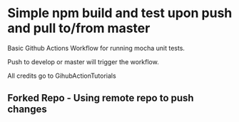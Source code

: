# Simple npm build and test upon push and pull to/from master 

Basic Github Actions Workflow for running mocha unit tests. 

Push to develop or master will trigger the workflow. 

All credits go to GihubActionTutorials

## Forked Repo - Using remote repo to push changes
